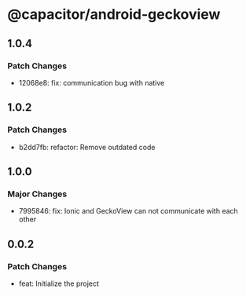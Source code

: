 # @capacitor/android-geckoview

## 1.0.4

### Patch Changes

- 12068e8: fix: communication bug with native

## 1.0.2

### Patch Changes

- b2dd7fb: refactor: Remove outdated code

## 1.0.0

### Major Changes

- 7995846: fix: Ionic and GeckoView can not communicate with each other

## 0.0.2

### Patch Changes

- feat: Initialize the project
